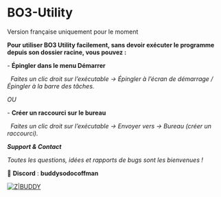 # BO3-Utility
Version française uniquement pour le moment

**Pour utiliser BO3 Utility facilement, sans devoir exécuter le programme depuis son dossier racine, vous pouvez :**



\- **Épingler dans le menu Démarrer**

  _Faites un clic droit sur l’exécutable → Épingler à l’écran de démarrage / Épingler à la barre des tâches._



*OU*



\- **Créer un raccourci sur le bureau**

  _Faites un clic droit sur l’exécutable → Envoyer vers → Bureau (créer un raccourci)._



**_Support \& Contact_**



_Toutes les questions, idées et rapports de bugs sont les bienvenues !_

📢 **Discord** : **buddysodocoffman**


[![Z|BUDDY](https://image.noelshack.com/fichiers/2025/33/7/1755437804-buddy-1.png)](https://www.youtube.com/@ZXGBuddy)
